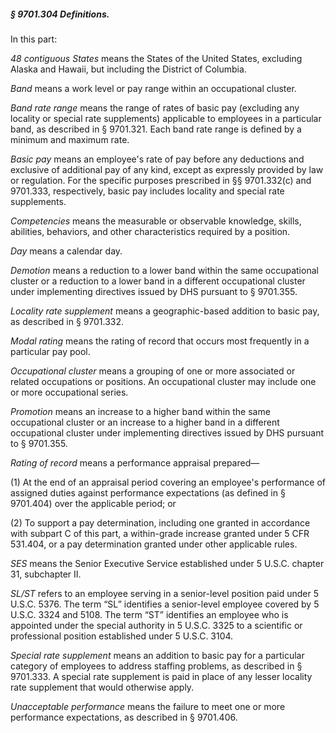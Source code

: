 ##### § 9701.304 Definitions. #####

In this part:

*48 contiguous States* means the States of the United States, excluding Alaska and Hawaii, but including the District of Columbia.

*Band* means a work level or pay range within an occupational cluster.

*Band rate range* means the range of rates of basic pay (excluding any locality or special rate supplements) applicable to employees in a particular band, as described in § 9701.321. Each band rate range is defined by a minimum and maximum rate.

*Basic pay* means an employee's rate of pay before any deductions and exclusive of additional pay of any kind, except as expressly provided by law or regulation. For the specific purposes prescribed in §§ 9701.332(c) and 9701.333, respectively, basic pay includes locality and special rate supplements.

*Competencies* means the measurable or observable knowledge, skills, abilities, behaviors, and other characteristics required by a position.

*Day* means a calendar day.

*Demotion* means a reduction to a lower band within the same occupational cluster or a reduction to a lower band in a different occupational cluster under implementing directives issued by DHS pursuant to § 9701.355.

*Locality rate supplement* means a geographic-based addition to basic pay, as described in § 9701.332.

*Modal rating* means the rating of record that occurs most frequently in a particular pay pool.

*Occupational cluster* means a grouping of one or more associated or related occupations or positions. An occupational cluster may include one or more occupational series.

*Promotion* means an increase to a higher band within the same occupational cluster or an increase to a higher band in a different occupational cluster under implementing directives issued by DHS pursuant to § 9701.355.

*Rating of record* means a performance appraisal prepared—

(1) At the end of an appraisal period covering an employee's performance of assigned duties against performance expectations (as defined in § 9701.404) over the applicable period; or

(2) To support a pay determination, including one granted in accordance with subpart C of this part, a within-grade increase granted under 5 CFR 531.404, or a pay determination granted under other applicable rules.

*SES* means the Senior Executive Service established under 5 U.S.C. chapter 31, subchapter II.

*SL/ST* refers to an employee serving in a senior-level position paid under 5 U.S.C. 5376. The term “SL” identifies a senior-level employee covered by 5 U.S.C. 3324 and 5108. The term “ST” identifies an employee who is appointed under the special authority in 5 U.S.C. 3325 to a scientific or professional position established under 5 U.S.C. 3104.

*Special rate supplement* means an addition to basic pay for a particular category of employees to address staffing problems, as described in § 9701.333. A special rate supplement is paid in place of any lesser locality rate supplement that would otherwise apply.

*Unacceptable performance* means the failure to meet one or more performance expectations, as described in § 9701.406.